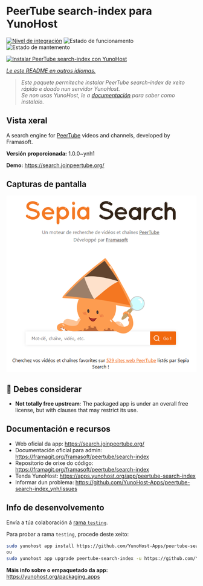 <!--
NOTA: Este README foi creado automáticamente por <https://github.com/YunoHost/apps/tree/master/tools/readme_generator>
NON debe editarse manualmente.
-->

# PeerTube search-index para YunoHost

[![Nivel de integración](https://dash.yunohost.org/integration/peertube-search-index.svg)](https://dash.yunohost.org/appci/app/peertube-search-index) ![Estado de funcionamento](https://ci-apps.yunohost.org/ci/badges/peertube-search-index.status.svg) ![Estado de mantemento](https://ci-apps.yunohost.org/ci/badges/peertube-search-index.maintain.svg)

[![Instalar PeerTube search-index con YunoHost](https://install-app.yunohost.org/install-with-yunohost.svg)](https://install-app.yunohost.org/?app=peertube-search-index)

*[Le este README en outros idiomas.](./ALL_README.md)*

> *Este paquete permíteche instalar PeerTube search-index de xeito rápido e doado nun servidor YunoHost.*  
> *Se non usas YunoHost, le a [documentación](https://yunohost.org/install) para saber como instalalo.*

## Vista xeral

A search engine for [PeerTube](https://joinpeertube.org/) videos and channels, developed by Framasoft.


**Versión proporcionada:** 1.0.0~ynh1

**Demo:** <https://search.joinpeertube.org/>

## Capturas de pantalla

![Captura de pantalla de PeerTube search-index](./doc/screenshots/sepia-search-screenshot.png)

## :red_circle: Debes considerar

- **Not totally free upstream**: The packaged app is under an overall free license, but with clauses that may restrict its use.

## Documentación e recursos

- Web oficial da app: <https://search.joinpeertube.org/>
- Documentación oficial para admin: <https://framagit.org/framasoft/peertube/search-index>
- Repositorio de orixe do código: <https://framagit.org/framasoft/peertube/search-index>
- Tenda YunoHost: <https://apps.yunohost.org/app/peertube-search-index>
- Informar dun problema: <https://github.com/YunoHost-Apps/peertube-search-index_ynh/issues>

## Info de desenvolvemento

Envía a túa colaboración á [rama `testing`](https://github.com/YunoHost-Apps/peertube-search-index_ynh/tree/testing).

Para probar a rama `testing`, procede deste xeito:

```bash
sudo yunohost app install https://github.com/YunoHost-Apps/peertube-search-index_ynh/tree/testing --debug
ou
sudo yunohost app upgrade peertube-search-index -u https://github.com/YunoHost-Apps/peertube-search-index_ynh/tree/testing --debug
```

**Máis info sobre o empaquetado da app:** <https://yunohost.org/packaging_apps>
